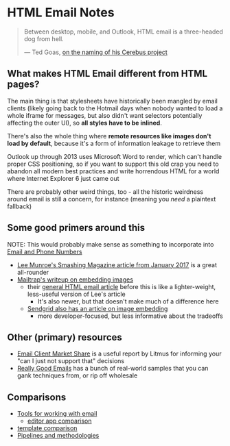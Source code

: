 # HTML Email Notes

> Between desktop, mobile, and Outlook, HTML email is a three-headed dog from hell.
>
> &mdash; Ted Goas, [on the naming of his Cerebus project](http://www.tedgoas.com/blog/cerberus-responsive-email-templates/)

## What makes HTML Email different from HTML pages?

The main thing is that stylesheets have historically been mangled by email clients (likely going back to the Hotmail days when nobody wanted to load a whole iframe for messages, but also didn't want selectors potentially affecting the outer UI), so **all styles have to be inlined**.

There's also the whole thing where **remote resources like images don't load by default**, because it's a form of information leakage to retrieve them

Outlook up through 2013 uses Microsoft Word to render, which can't handle proper CSS positioning, so if you want to support this old crap you need to abandon all modern best practices and write horrendous HTML for a world where Internet Explorer 6 just came out

There are probably other weird things, too - all the historic weirdness around email is still a concern, for instance (meaning you *need* a plaintext fallback)

## Some good primers around this

NOTE: This would probably make sense as something to incorporate into [Email and Phone Numbers](2ced18b2-8863-4831-84d6-ee5c428f49e7.md)

- [Lee Munroe's Smashing Magazine article from January 2017](https://www.smashingmagazine.com/2017/01/introduction-building-sending-html-email-for-web-developers/) is a great all-rounder
- [Mailtrap's writeup on embedding images](https://blog.mailtrap.io/embedding-images-in-html-email-have-the-rules-changed/)
  - their [general HTML email article](https://blog.mailtrap.io/building-html-email-template/) before this is like a lighter-weight, less-useful version of Lee's article
    - It's also newer, but that doesn't make much of a difference here
  - [Sendgrid also has an article on image embedding](https://sendgrid.com/blog/embedding-images-emails-facts/)
    - more developer-focused, but less informative about the tradeoffs

## Other (primary) resources

- [Email Client Market Share](https://emailclientmarketshare.com/) is a useful report by Litmus for informing your "can I just not support that" decisions
- [Really Good Emails](https://www.reallygoodemails.com/) has a bunch of real-world samples that you can gank techniques from, or rip off wholesale

## Comparisons

- [Tools for working with email](4ea3ee13-a537-46e8-8004-7b1899b66792.md)
  - [editor app comparison](53e8c029-8099-4045-a4b8-8f75bf9071a4.md)
- [template comparison](5d9a46ac-635d-427c-ae07-42067290c3bb.md)
- [Pipelines and methodologies](6a4fb4a0-5afa-4fab-8a43-d9b30d44f4dc.md)
